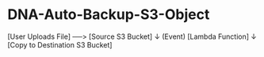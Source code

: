 # DNA-Auto-Backup-S3-Object

[User Uploads File] ──> [Source S3 Bucket]
                             ↓ (Event)
                      [Lambda Function]
                             ↓
                 [Copy to Destination S3 Bucket]

